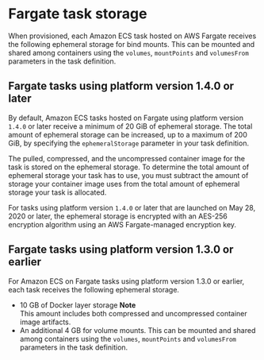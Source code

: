 # Fargate task storage<a name="fargate-task-storage"></a>

When provisioned, each Amazon ECS task hosted on AWS Fargate receives the following ephemeral storage for bind mounts\. This can be mounted and shared among containers using the `volumes`, `mountPoints` and `volumesFrom` parameters in the task definition\.

## Fargate tasks using platform version 1\.4\.0 or later<a name="fargate-task-storage-pv14"></a>

By default, Amazon ECS tasks hosted on Fargate using platform version `1.4.0` or later receive a minimum of 20 GiB of ephemeral storage\. The total amount of ephemeral storage can be increased, up to a maximum of 200 GiB, by specifying the `ephemeralStorage` parameter in your task definition\.

The pulled, compressed, and the uncompressed container image for the task is stored on the ephemeral storage\. To determine the total amount of ephemeral storage your task has to use, you must subtract the amount of storage your container image uses from the total amount of ephemeral storage your task is allocated\.

For tasks using platform version `1.4.0` or later that are launched on May 28, 2020 or later, the ephemeral storage is encrypted with an AES\-256 encryption algorithm using an AWS Fargate\-managed encryption key\.

## Fargate tasks using platform version 1\.3\.0 or earlier<a name="fargate-task-storage-pv13"></a>

For Amazon ECS on Fargate tasks using platform version 1\.3\.0 or earlier, each task receives the following ephemeral storage\.
+ 10 GB of Docker layer storage
**Note**  
This amount includes both compressed and uncompressed container image artifacts\.
+ An additional 4 GB for volume mounts\. This can be mounted and shared among containers using the `volumes`, `mountPoints` and `volumesFrom` parameters in the task definition\.